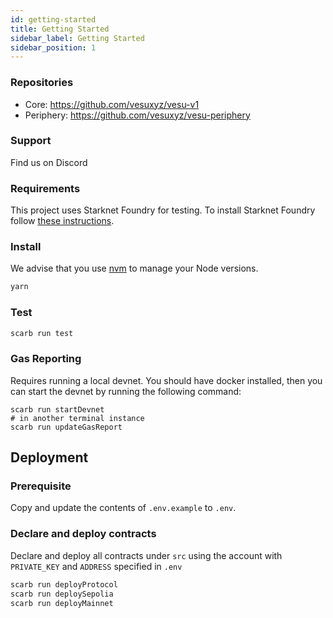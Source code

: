 ```yaml
---
id: getting-started
title: Getting Started
sidebar_label: Getting Started
sidebar_position: 1
---
```



### Repositories

- Core: https://github.com/vesuxyz/vesu-v1
- Periphery: https://github.com/vesuxyz/vesu-periphery

### Support

Find us on Discord

### Requirements

This project uses Starknet Foundry for testing. To install Starknet Foundry follow [these instructions](https://foundry-rs.github.io/starknet-foundry/getting-started/installation.html).

### Install

We advise that you use [nvm](https://github.com/nvm-sh/nvm) to manage your Node versions.

```sh
yarn
```

### Test

```sh
scarb run test
```

### Gas Reporting

Requires running a local devnet. You should have docker installed, then you can start the devnet by running the following command:

```shell
scarb run startDevnet
# in another terminal instance
scarb run updateGasReport
```

## Deployment

### Prerequisite

Copy and update the contents of `.env.example` to `.env`.

### Declare and deploy contracts

Declare and deploy all contracts under `src` using the account with `PRIVATE_KEY` and `ADDRESS` specified in `.env`

```sh
scarb run deployProtocol
scarb run deploySepolia
scarb run deployMainnet
```
